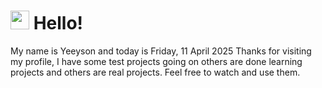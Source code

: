  <h1>
    <img src="https://emojis.slackmojis.com/emojis/images/1643510097/45343/hi.gif?1643510097" width="30"/> 
    Hello!
 </h1>
 <p>
    My name is Yeeyson and today is Friday, 11 April 2025
    Thanks for visiting my profile, I have some test projects going on others are done learning projects and others are real projects.
    Feel free to watch and use them.
 </p>